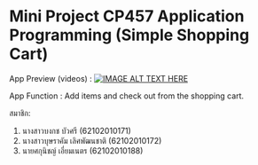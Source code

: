 # Mini Project CP457 Application Programming (Simple Shopping Cart)

App Preview (videos) : [![IMAGE ALT TEXT HERE](https://img.youtube.com/vi/YOUTUBE_VIDEO_ID_HERE/0.jpg)](https://www.youtube.com/watch?v=https://youtube.com/shorts/nowaJ3m4psM)

App Function : Add items and check out from the shopping cart.

สมาชิก: 
1) นางสาวบงกช บัวศรี (62102010171)
2) นางสาวบุษราคัม เลิศพัฒนชาติ (62102010172)  
3) นายศกุนิชญ์ เอี่ยมเนตร (62102010188)
